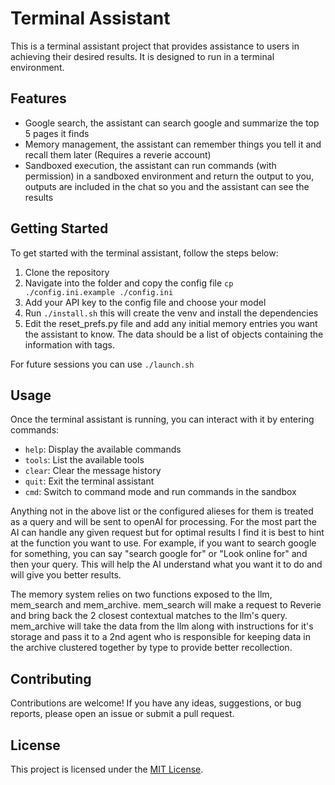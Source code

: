 # Terminal Assistant

This is a terminal assistant project that provides assistance to users in achieving their desired results. It is designed to run in a terminal environment.

## Features

- Google search, the assistant can search google and summarize the top 5 pages it finds
- Memory management, the assistant can remember things you tell it and recall them later (Requires a reverie account)
- Sandboxed execution, the assistant can run commands (with permission) in a sandboxed environment and return the output to you, outputs are included in the chat so you and the assistant can see the results

## Getting Started

To get started with the terminal assistant, follow the steps below:

1. Clone the repository
2. Navigate into the folder and copy the config file `cp ./config.ini.example ./config.ini`
3. Add your API key to the config file and choose your model
4. Run `./install.sh` this will create the venv and install the dependencies
5. Edit the reset_prefs.py file and add any initial memory entries you want the assistant to know. The data should be a list of objects containing the information with tags.

For future sessions you can use `./launch.sh`

## Usage

Once the terminal assistant is running, you can interact with it by entering commands:

- `help`: Display the available commands
- `tools`: List the available tools
- `clear`: Clear the message history
- `quit`: Exit the terminal assistant
- `cmd`: Switch to command mode and run commands in the sandbox

Anything not in the above list or the configured alieses for them is treated as a query and will be sent to openAI for processing. For the most part the AI can handle any given request but for optimal results I find it is best to hint at the function you want to use. For example, if you want to search google for something, you can say "search google for" or "Look online for" and then your query. This will help the AI understand what you want it to do and will give you better results.

The memory system relies on two functions exposed to the llm, mem_search and mem_archive. mem_search will make a request to Reverie and bring back the 2 closest contextual matches to the llm's query. mem_archive will take the data from the llm along with instructions for it's storage and pass it to a 2nd agent who is responsible for keeping data in the archive clustered together by type to provide better recollection.

## Contributing

Contributions are welcome! If you have any ideas, suggestions, or bug reports, please open an issue or submit a pull request.

## License

This project is licensed under the [MIT License](LICENSE).
